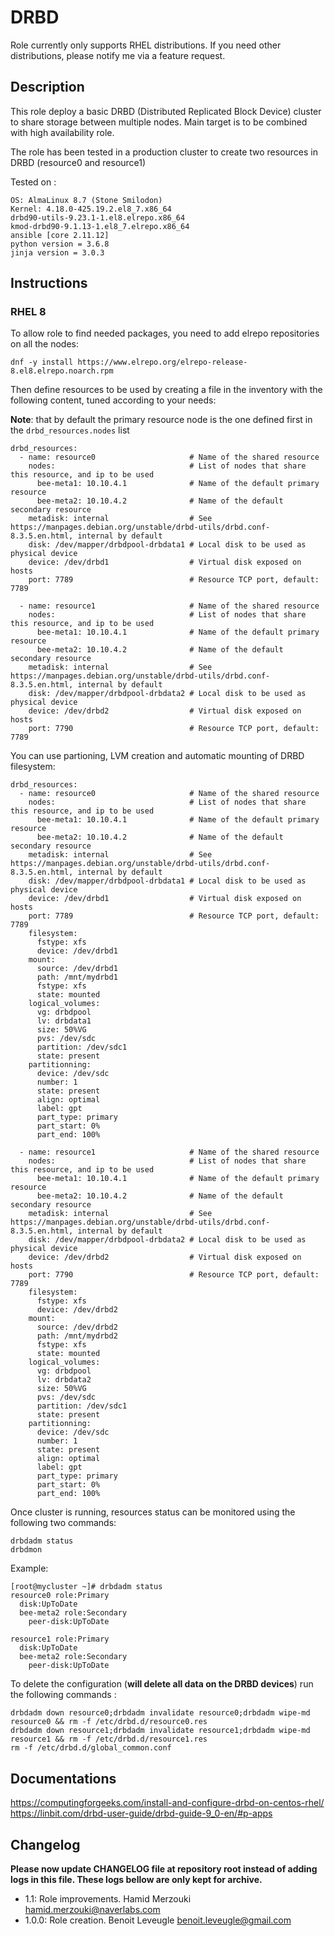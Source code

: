 # DRBD

Role currently only supports RHEL distributions. If you need other distributions, please notify me via a feature request.

## Description

This role deploy a basic DRBD (Distributed Replicated Block Device) cluster to share storage between multiple nodes.
Main target is to be combined with high availability role.

The role has been tested in a production cluster to create two resources in DRBD (resource0 and resource1)

Tested on : 
```
OS: AlmaLinux 8.7 (Stone Smilodon)
Kernel: 4.18.0-425.19.2.el8_7.x86_64
drbd90-utils-9.23.1-1.el8.elrepo.x86_64
kmod-drbd90-9.1.13-1.el8_7.elrepo.x86_64
ansible [core 2.11.12]
python version = 3.6.8
jinja version = 3.0.3
```

## Instructions

### RHEL 8

To allow role to find needed packages, you need to add elrepo repositories on 
all the nodes:

```
dnf -y install https://www.elrepo.org/elrepo-release-8.el8.elrepo.noarch.rpm
```

Then define resources to be used by creating a file in the inventory with the 
following content, tuned according to your needs:

**Note**: that by default the primary resource node is the one defined first in the ``drbd_resources.nodes`` list

```
drbd_resources:
  - name: resource0                     # Name of the shared resource
    nodes:                              # List of nodes that share this resource, and ip to be used
      bee-meta1: 10.10.4.1              # Name of the default primary resource
      bee-meta2: 10.10.4.2              # Name of the default secondary resource
    metadisk: internal                  # See https://manpages.debian.org/unstable/drbd-utils/drbd.conf-8.3.5.en.html, internal by default
    disk: /dev/mapper/drbdpool-drbdata1 # Local disk to be used as physical device
    device: /dev/drbd1                  # Virtual disk exposed on hosts
    port: 7789                          # Resource TCP port, default: 7789
    
  - name: resource1                     # Name of the shared resource
    nodes:                              # List of nodes that share this resource, and ip to be used
      bee-meta1: 10.10.4.1              # Name of the default primary resource
      bee-meta2: 10.10.4.2              # Name of the default secondary resource
    metadisk: internal                  # See https://manpages.debian.org/unstable/drbd-utils/drbd.conf-8.3.5.en.html, internal by default
    disk: /dev/mapper/drbdpool-drbdata2 # Local disk to be used as physical device
    device: /dev/drbd2                  # Virtual disk exposed on hosts
    port: 7790                          # Resource TCP port, default: 7789    
```

You can use partioning, LVM creation and automatic mounting of DRBD filesystem:

```
drbd_resources:
  - name: resource0                     # Name of the shared resource
    nodes:                              # List of nodes that share this resource, and ip to be used
      bee-meta1: 10.10.4.1              # Name of the default primary resource
      bee-meta2: 10.10.4.2              # Name of the default secondary resource
    metadisk: internal                  # See https://manpages.debian.org/unstable/drbd-utils/drbd.conf-8.3.5.en.html, internal by default
    disk: /dev/mapper/drbdpool-drbdata1 # Local disk to be used as physical device
    device: /dev/drbd1                  # Virtual disk exposed on hosts
    port: 7789                          # Resource TCP port, default: 7789
    filesystem:
      fstype: xfs
      device: /dev/drbd1
    mount:
      source: /dev/drbd1
      path: /mnt/mydrbd1
      fstype: xfs
      state: mounted
    logical_volumes:
      vg: drbdpool
      lv: drbdata1
      size: 50%VG
      pvs: /dev/sdc
      partition: /dev/sdc1
      state: present
    partitionning:
      device: /dev/sdc
      number: 1
      state: present
      align: optimal
      label: gpt
      part_type: primary
      part_start: 0%
      part_end: 100%

  - name: resource1                     # Name of the shared resource
    nodes:                              # List of nodes that share this resource, and ip to be used
      bee-meta1: 10.10.4.1              # Name of the default primary resource
      bee-meta2: 10.10.4.2              # Name of the default secondary resource
    metadisk: internal                  # See https://manpages.debian.org/unstable/drbd-utils/drbd.conf-8.3.5.en.html, internal by default
    disk: /dev/mapper/drbdpool-drbdata2 # Local disk to be used as physical device
    device: /dev/drbd2                  # Virtual disk exposed on hosts
    port: 7790                          # Resource TCP port, default: 7789
    filesystem:
      fstype: xfs
      device: /dev/drbd2
    mount:
      source: /dev/drbd2
      path: /mnt/mydrbd2
      fstype: xfs
      state: mounted
    logical_volumes:
      vg: drbdpool
      lv: drbdata2
      size: 50%VG
      pvs: /dev/sdc
      partition: /dev/sdc1
      state: present
    partitionning:
      device: /dev/sdc
      number: 1
      state: present
      align: optimal
      label: gpt
      part_type: primary
      part_start: 0%
      part_end: 100%
```
    
Once cluster is running, resources status can be monitored using the following two commands:

```
drbdadm status
drbdmon
```

Example:
```
[root@mycluster ~]# drbdadm status
resource0 role:Primary
  disk:UpToDate
  bee-meta2 role:Secondary
    peer-disk:UpToDate

resource1 role:Primary
  disk:UpToDate
  bee-meta2 role:Secondary
    peer-disk:UpToDate
```

To delete the configuration (**will delete all data on the DRBD devices**)
run the following commands :

```
drbdadm down resource0;drbdadm invalidate resource0;drbdadm wipe-md resource0 && rm -f /etc/drbd.d/resource0.res
drbdadm down resource1;drbdadm invalidate resource1;drbdadm wipe-md resource1 && rm -f /etc/drbd.d/resource1.res
rm -f /etc/drbd.d/global_common.conf
```

## Documentations

https://computingforgeeks.com/install-and-configure-drbd-on-centos-rhel/
https://linbit.com/drbd-user-guide/drbd-guide-9_0-en/#p-apps

## Changelog

**Please now update CHANGELOG file at repository root instead of adding logs in this file.
These logs bellow are only kept for archive.**

* 1.1: Role improvements. Hamid Merzouki <hamid.merzouki@naverlabs.com>
* 1.0.0: Role creation. Benoit Leveugle <benoit.leveugle@gmail.com>
